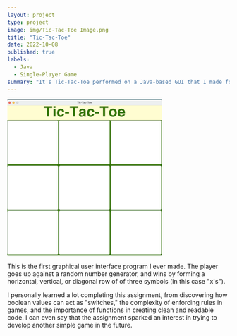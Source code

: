 ```yaml
---
layout: project
type: project
image: img/Tic-Tac-Toe Image.png
title: "Tic-Tac-Toe"
date: 2022-10-08
published: true
labels:
  - Java
  - Single-Player Game
summary: "It's Tic-Tac-Toe performed on a Java-based GUI that I made for ICS 211"
---
```

<img src="../img/tic-tac-toe-start.png" class="img-thumbnail" >

This is the first graphical user interface program I ever made. The player goes up against a random number generator, and wins by forming a horizontal, vertical, or diagonal row of of three symbols (in this case "x's").

I personally learned a lot completing this assignment, from discovering how boolean values can act as "switches," the complexity of enforcing rules in games, and the importance of functions in creating clean and readable code. I can even say that the assignment sparked an interest in trying to develop another simple game in the future.
